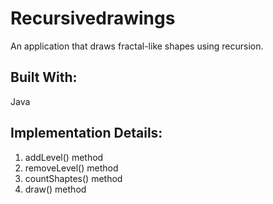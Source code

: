 # Recursivedrawings
An application that draws fractal-like shapes using recursion. 

## Built With:
   Java

## Implementation Details:
   1. addLevel() method
   2. removeLevel() method
   3. countShaptes() method
   4. draw() method



